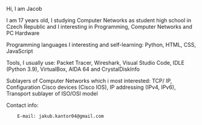   
Hi, I am Jacob

I am 17 years old, I studying Computer Networks as student high school in Czech Republic and I interesting in Programming, Computer Networks and PC Hardware 

Programming languages I interesting and self-learning: Python, HTML, CSS, JavaScript

Tools, I usually use: Packet Tracer, Wireshark, Visual Studio Code, IDLE (Python 3.9), VirtualBox, AIDA 64 and CrystalDiskInfo

Sublayers of Computer Networks which i most interested: TCP/ IP, Configuration Cisco devices (Cisco IOS), IP addressing (IPv4, IPv6), Transport sublayer of ISO/OSI model



Contact info: 

        E-mail: jakub.kantor04@gmail.com
